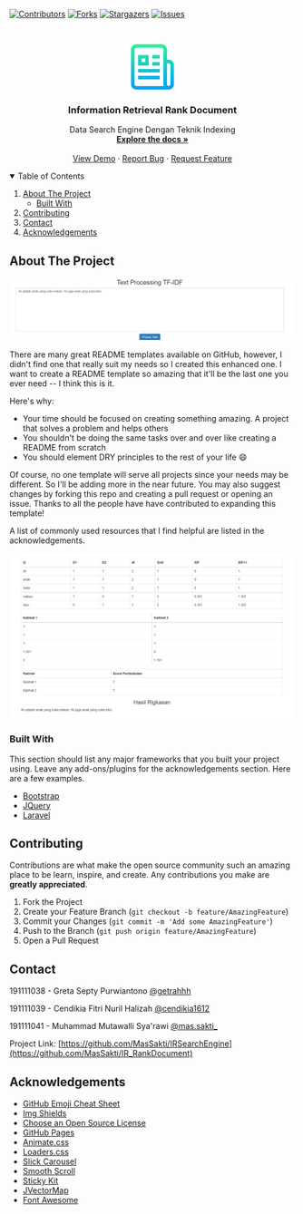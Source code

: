 [![Contributors][contributors-shield]][contributors-url]
[![Forks][forks-shield]][forks-url]
[![Stargazers][stars-shield]][stars-url]
[![Issues][issues-shield]][issues-url]
<!-- [![MIT License][license-shield]][license-url] -->



<!-- PROJECT LOGO -->
<br />
<p align="center">
  <a href="https://github.com/MasSakti/IR_RankDocument">
    <img src="images/logo.png" alt="Logo" width="80" height="80">
  </a>
 
  <h3 align="center">Information Retrieval Rank Document</h3>

  <p align="center">
    Data Search Engine Dengan Teknik Indexing
    <br />
    <a href="https://github.com/MasSakti/IR_RankDocument"><strong>Explore the docs »</strong></a>
    <br />
    <br />
    <a href="https://github.com/MasSakti/IR_RankDocument">View Demo</a>
    ·
    <a href="https://github.com/MasSakti/IR_RankDocument/issues">Report Bug</a>
    ·
    <a href="https://github.com/MasSakti/IR_RankDocument/issues">Request Feature</a>
  </p>
</p>



<!-- TABLE OF CONTENTS -->
<details open="open">
  <summary>Table of Contents</summary>
  <ol>
    <li>
      <a href="#about-the-project">About The Project</a>
      <ul>
        <li><a href="#built-with">Built With</a></li>
      </ul>
    </li>
    <li><a href="#contributing">Contributing</a></li>
    <li><a href="#contact">Contact</a></li>
    <li><a href="#acknowledgements">Acknowledgements</a></li>
  </ol>
</details>



<!-- ABOUT THE PROJECT -->
## About The Project

![Product Name Screen Shot](https://github.com/MasSakti/IR_RankDocument/blob/main/images/1.PNG?raw=true)

There are many great README templates available on GitHub, however, I didn't find one that really suit my needs so I created this enhanced one. I want to create a README template so amazing that it'll be the last one you ever need -- I think this is it.

Here's why:
* Your time should be focused on creating something amazing. A project that solves a problem and helps others
* You shouldn't be doing the same tasks over and over like creating a README from scratch
* You should element DRY principles to the rest of your life :smile:

Of course, no one template will serve all projects since your needs may be different. So I'll be adding more in the near future. You may also suggest changes by forking this repo and creating a pull request or opening an issue. Thanks to all the people have have contributed to expanding this template!

A list of commonly used resources that I find helpful are listed in the acknowledgements.

![Product Name Screen Shot](https://github.com/MasSakti/IR_RankDocument/blob/main/images/2.PNG?raw=true)

### Built With

This section should list any major frameworks that you built your project using. Leave any add-ons/plugins for the acknowledgements section. Here are a few examples.
* [Bootstrap](https://getbootstrap.com)
* [JQuery](https://jquery.com)
* [Laravel](https://laravel.com)


<!-- CONTRIBUTING -->
## Contributing

Contributions are what make the open source community such an amazing place to be learn, inspire, and create. Any contributions you make are **greatly appreciated**.

1. Fork the Project
2. Create your Feature Branch (`git checkout -b feature/AmazingFeature`)
3. Commit your Changes (`git commit -m 'Add some AmazingFeature'`)
4. Push to the Branch (`git push origin feature/AmazingFeature`)
5. Open a Pull Request

<!-- CONTACT -->
## Contact

191111038 - Greta Septy Purwiantono       [@getrahhh](https://www.instagram.com/getrahhh/)

191111039 - Cendikia Fitri Nuril Halizah  [@cendikia1612](https://www.instagram.com/cendikia1612/)

191111041 - Muhammad Mutawalli Sya'rawi   [@mas.sakti_](https://www.instagram.com/mas.sakti_/)

Project Link: [https://github.com/MasSakti/IRSearchEngine](https://github.com/MasSakti/IR_RankDocument)



<!-- ACKNOWLEDGEMENTS -->
## Acknowledgements
* [GitHub Emoji Cheat Sheet](https://www.webpagefx.com/tools/emoji-cheat-sheet)
* [Img Shields](https://shields.io)
* [Choose an Open Source License](https://choosealicense.com)
* [GitHub Pages](https://pages.github.com)
* [Animate.css](https://daneden.github.io/animate.css)
* [Loaders.css](https://connoratherton.com/loaders)
* [Slick Carousel](https://kenwheeler.github.io/slick)
* [Smooth Scroll](https://github.com/cferdinandi/smooth-scroll)
* [Sticky Kit](http://leafo.net/sticky-kit)
* [JVectorMap](http://jvectormap.com)
* [Font Awesome](https://fontawesome.com)





<!-- MARKDOWN LINKS & IMAGES -->
<!-- https://www.markdownguide.org/basic-syntax/#reference-style-links -->
[contributors-shield]: https://img.shields.io/github/contributors/othneildrew/Best-README-Template.svg?style=for-the-badge
[contributors-url]: https://github.com/MasSakti/IR_RankDocument/graphs/contributors
[forks-shield]: https://img.shields.io/github/forks/othneildrew/Best-README-Template.svg?style=for-the-badge
[forks-url]: https://github.com/MasSakti/IR_RankDocument/network/members
[stars-shield]: https://img.shields.io/github/stars/othneildrew/Best-README-Template.svg?style=for-the-badge
[stars-url]: https://github.com/MasSakti/IR_RankDocument/stargazers
[issues-shield]: https://img.shields.io/github/issues/othneildrew/Best-README-Template.svg?style=for-the-badge
[issues-url]: https://github.com/MasSakti/IR_RankDocument/issues
<!-- [license-shield]: https://img.shields.io/github/license/othneildrew/Best-README-Template.svg?style=for-the-badge
[license-url]: https://github.com/MasSakti/IR_RankDocument/blob/master/LICENSE.txt -->
[product-screenshot]: images/1.png
[product-screenshot]: images/2.png
